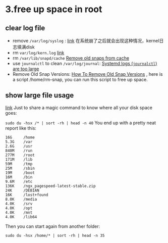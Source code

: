 3.free up space in root
========================

clear log file
---
* remove `/var/log/syslog`  : [link](https://askubuntu.com/questions/746535/var-log-syslog-growing-indefinitely-in-size)
在系统崩了之后就会出现这种情况，kernel日志填满disk
* rm `var/log/kern.log` [link](https://askubuntu.com/questions/239455/how-do-i-stop-var-log-kern-log-1-from-consuming-all-my-disk-space)
* rm `/var/lib/snapd/cache` [Remove old snaps from cache](https://askubuntu.com/questions/1075050/remove-old-snaps-from-cache)
* use `journalctl` to clean `/var/log/journal`:
[Systemd logs (`journalctl`) are too large](https://askubuntu.com/questions/1012912/systemd-logs-journalctl-are-too-large-and-slow/1012913#1012913)
* Remove Old Snap Versions: [How To Remove Old Snap Versions](https://www.linuxuprising.com/2019/04/how-to-remove-old-snap-versions-to-free.html) , here is a script /home/rm-snap, you can run this script to free up space.


show large file usage
---
[link](https://askubuntu.com/questions/266825/what-do-i-do-when-my-root-filesystem-is-full/885214#885214)
Just to share a magic command to know where all your disk space goes:

`sudo du -hsx /* | sort -rh | head -n 40`
You end up with a pretty neat report like this:
```
16G     /home
5.3G    /var
2.6G    /usr
840M    /run
277M    /root
171M    /lib
59M     /tmp
25M     /sbin
19M     /boot
16M     /bin
9.6M    /etc
136K    /ngx_pagespeed-latest-stable.zip
24K     /DEBIAN
16K     /lost+found
8.0K    /media
4.0K    /srv
4.0K    /opt
4.0K    /mnt
4.0K    /lib64
```
Then you can start again from another folder:

`sudo du -hsx /home/* | sort -rh | head -n 35`